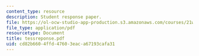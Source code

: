 ```yaml
---
content_type: resource
description: Student response paper.
file: https://ol-ocw-studio-app-production.s3.amazonaws.com/courses/21w-765j-interactive-and-non-linear-narrative-theory-and-practice-spring-2004/cd82b6604ffd47603eaca67193cafa31_tessreponse.pdf
file_type: application/pdf
resourcetype: Document
title: tessreponse.pdf
uid: cd82b660-4ffd-4760-3eac-a67193cafa31
---
```

